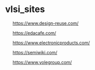 # vlsi_sites

<ul>
  
  https://www.design-reuse.com/
  
  https://edacafe.com/
  
  https://www.electronicproducts.com/
  
  https://semiwiki.com/
  
  https://www.yolegroup.com/

</ul>
